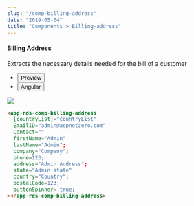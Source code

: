 ```yaml
---
slug: "/comp-billing-address"
date: "2019-05-04"
title: "Components > Billing-address"
---
```

<!-- CSS only -->
<link href="https://cdn.jsdelivr.net/npm/bootstrap@5.1.3/dist/css/bootstrap.min.css" rel="stylesheet" integrity="sha384-1BmE4kWBq78iYhFldvKuhfTAU6auU8tT94WrHftjDbrCEXSU1oBoqyl2QvZ6jIW3" crossorigin="anonymous">
<link rel="stylesheet" href="../assets/css/style-elements.css">

#### Billing Address

<p>Extracts the necessary details needed for the bill of a customer</p>
<section class="py-4">
    <div class="py-3">
      <div class="cust-tabs">
        <ul class="nav nav-tabs" id="myTab" role="tablist">
          <li class="nav-item" role="presentation">
            <button class="nav-link active" id="PreviewBasic-tab" data-bs-toggle="tab" data-bs-target="#PreviewBasic" type="button" role="tab" aria-controls="PreviewBasic" aria-selected="true">Preview </button>
          </li>
          <li class="nav-item" role="presentation">
            <button class="nav-link" id="AngularBasic-tab" data-bs-toggle="tab" data-bs-target="#AngularBasic" type="button" role="tab" aria-controls="AngularBasic" aria-selected="false"><i class="bi bi-code-slash" style="font-size:1.0rem"></i>Angular</button>
          </li>
        </ul>
      </div>
      <div class="tab-content card border" id="myTabContent">
        <div class="tab-pane fade show active" id="PreviewBasic" role="tabpanel" aria-labelledby="PreviewBasic-tab">
         <div class="contents  p-5">
              <div class="row">       
                 <div class="col-md-12">
                    <img src="/images/billing-address.png" class="img-fluid">
                 </div>                    
           </div>
                       
  </div>
        </div>
        <div class="tab-pane fade show" id="AngularBasic" role="tabpanel" aria-labelledby="AngularBasic-tab">
          <div class="contents bg-code">
<div class="row m-0">

```html
<app-rds-comp-billing-address
  [countryList]="countryList"
  EmailID="admin@aspnetzero.com"
  Contact="" 
  firstName="Admin"
  lastName="Admin";
  company="Company";
  phone=123;
  address="Admin Address";
  state="Admin state"
  country="Country";
  postalCode=123;
  buttonSpinner= true;
></app-rds-comp-billing-address>   
```
</div>
</div>
  </div>
        </div>
      </div>
    </div>
  </section>
   